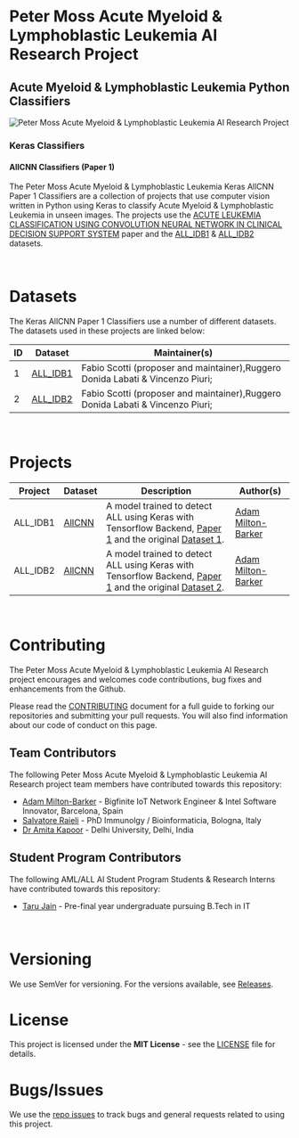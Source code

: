 # Peter Moss Acute Myeloid & Lymphoblastic Leukemia AI Research Project

## Acute Myeloid & Lymphoblastic Leukemia Python Classifiers

![Peter Moss Acute Myeloid & Lymphoblastic Leukemia AI Research Project](https://www.PeterMossAmlAllResearch.com/media/images/banner.png)

### Keras Classifiers

#### AllCNN Classifiers (Paper 1)

The Peter Moss Acute Myeloid & Lymphoblastic Leukemia Keras AllCNN Paper 1 Classifiers are a collection of projects that use computer vision written in Python using Keras to classify Acute Myeloid & Lymphoblastic Leukemia in unseen images. The projects use the [ACUTE LEUKEMIA CLASSIFICATION USING CONVOLUTION NEURAL NETWORK IN CLINICAL DECISION SUPPORT SYSTEM](https://airccj.org/CSCP/vol7/csit77505.pdf "ACUTE LEUKEMIA CLASSIFICATION USING CONVOLUTION NEURAL NETWORK IN CLINICAL DECISION SUPPORT SYSTEM") paper and the [ALL_IDB1](https://homes.di.unimi.it/scotti/all/#datasets "ALL_IDB1") & [ALL_IDB2](https://homes.di.unimi.it/scotti/all/#datasets "ALL_IDB2") datasets.

&nbsp;

# Datasets

The Keras AllCNN Paper 1 Classifiers use a number of different datasets. The datasets used in these projects are linked below:

| ID  | Dataset                                                               | Maintainer(s)                                                                  |
| --- | --------------------------------------------------------------------- | ------------------------------------------------------------------------------ |
| 1   | [ALL_IDB1](https://homes.di.unimi.it/scotti/all/#datasets "ALL_IDB1") | Fabio Scotti (proposer and maintainer),Ruggero Donida Labati & Vincenzo Piuri; |
| 2   | [ALL_IDB2](https://homes.di.unimi.it/scotti/all/#datasets "ALL_IDB2") | Fabio Scotti (proposer and maintainer),Ruggero Donida Labati & Vincenzo Piuri; |

&nbsp;

# Projects

| Project  | Dataset                                                                                                                                                   | Description                                                                                                                                                                                                                  | Author(s)                                                                                                          |
| -------- | --------------------------------------------------------------------------------------------------------------------------------------------------------- | ---------------------------------------------------------------------------------------------------------------------------------------------------------------------------------------------------------------------------- | ------------------------------------------------------------------------------------------------------------------ |
| ALL_IDB1 | [AllCNN](https://github.com/AMLResearchProject/AML-ALL-Classifiers/tree/master/Python/_Keras/AllCNN/Paper_1/ALL_IDB1/Non_Augmented/AllCNN.ipynb "AllCNN") | A model trained to detect ALL using Keras with Tensorflow Backend, [Paper 1](https://airccj.org/CSCP/vol7/csit77505.pdf "Paper 1") and the original [Dataset 1](https://homes.di.unimi.it/scotti/all/#datasets "Dataset 1"). | [Adam Milton-Barker](https://www.petermossamlallresearch.com/team/adam-milton-barker/profile "Adam Milton-Barker") |  |
| ALL_IDB2 | [AllCNN](https://github.com/AMLResearchProject/AML-ALL-Classifiers/tree/master/Python/_Keras/AllCNN/Paper_1/ALL_IDB2/Non_Augmented/AllCNN.ipynb "AllCNN") | A model trained to detect ALL using Keras with Tensorflow Backend, [Paper 1](https://airccj.org/CSCP/vol7/csit77505.pdf "Paper 1") and the original [Dataset 2](https://homes.di.unimi.it/scotti/all/#datasets "Dataset 2"). | [Adam Milton-Barker](https://www.petermossamlallresearch.com/team/adam-milton-barker/profile "Adam Milton-Barker") |

&nbsp;

# Contributing

The Peter Moss Acute Myeloid & Lymphoblastic Leukemia AI Research project encourages and welcomes code contributions, bug fixes and enhancements from the Github.

Please read the [CONTRIBUTING](https://github.com/AMLResearchProject/AML-ALL-Classifiers/blob/master/CONTRIBUTING.md "CONTRIBUTING") document for a full guide to forking our repositories and submitting your pull requests. You will also find information about our code of conduct on this page.

## Team Contributors

The following Peter Moss Acute Myeloid & Lymphoblastic Leukemia AI Research project team members have contributed towards this repository:

- [Adam Milton-Barker](https://www.petermossamlallresearch.com/team/adam-milton-barker/profile "Adam Milton-Barker") - Bigfinite IoT Network Engineer & Intel Software Innovator, Barcelona, Spain
- [Salvatore Raieli](https://www.petermossamlallresearch.com/team/salvatore-raieli/profile "Salvatore Raieli") - PhD Immunolgy / Bioinformaticia, Bologna, Italy
- [Dr Amita Kapoor](https://www.petermossamlallresearch.com/team/amita-kapoor/profile "Dr Amita Kapoor") - Delhi University, Delhi, India

## Student Program Contributors

The following AML/ALL AI Student Program Students & Research Interns have contributed towards this repository:

- [Taru Jain](https://www.petermossamlallresearch.com/students/student/taru-jain/profile "Taru Jain") - Pre-final year undergraduate pursuing B.Tech in IT

&nbsp;

# Versioning

We use SemVer for versioning. For the versions available, see [Releases](https://github.com/AMLResearchProject/AML-ALL-Classifiers/releases "Releases").

# License

This project is licensed under the **MIT License** - see the [LICENSE](https://github.com/AMLResearchProject/AML-ALL-Classifiers/blob/master/LICENSE "LICENSE") file for details.

# Bugs/Issues

We use the [repo issues](https://github.com/AMLResearchProject/AML-ALL-Classifiers/issues "repo issues") to track bugs and general requests related to using this project.
